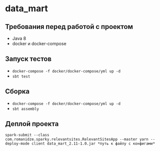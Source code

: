 # data_mart

## Требования перед работой с проектом

- Java 8 
- docker и docker-compose

## Запуск тестов

- ```docker-compose -f docker/docker-compose/yml up -d```
- ```sbt test```

## Сборка

- ```docker-compose -f docker/docker-compose/yml up -d```
- ```sbt assembly```

## Деплой проекта

```
spark-submit --class com.romanidze.sparky.relevantsites.RelevantSitesApp --master yarn --deploy-mode client data_mart_2.11-1.0.jar *путь к файлу с конфигами*
```
